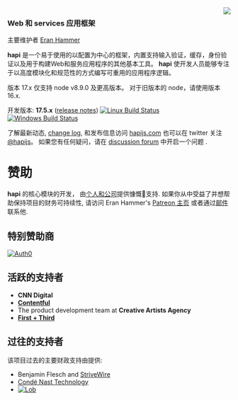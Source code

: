 <img src="https://raw.github.com/hapijs/hapi/master/images/17.png" align="right"/>

### Web 和 services 应用框架

主要维护者 [Eran Hammer](https://github.com/hueniverse)

**hapi** 是一个易于使用的以配置为中心的框架，内置支持输入验证，缓存，身份验证以及用于构建Web和服务应用程序的其他基本工具。 **hapi** 使开发人员能够专注于以高度模块化和规范性的方式编写可重用的应用程序逻辑。

版本 17.x 仅支持 node v8.9.0 及更高版本。 对于旧版本的 node，请使用版本 16.x.

开发版本: **17.5.x** ([release notes](https://github.com/hapijs/hapi/issues?labels=release+notes&page=1&state=closed)) 
[![Linux Build Status](https://secure.travis-ci.org/hapijs/hapi.svg?branch=master)](https://travis-ci.org/hapijs/hapi)
[![Windows Build Status](https://ci.appveyor.com/api/projects/status/github/hapijs/hapi?branch=master&svg=true)](https://ci.appveyor.com/project/hueniverse/hapi)

了解最新动态, [change log](https://hapijs.com/updates), 和发布信息访问 [hapijs.com](https://hapijs.com) 也可以在 twitter 关注 [@hapijs](https://twitter.com/hapijs)。 如果您有任何疑问，请在 [discussion forum](https://github.com/hapijs/discuss) 中开启一个问题
.

# 赞助

**hapi** 的核心模块的开发， 由[个人和公司](https://github.com/hapijs/hapi/blob/master/SPONSORS.md)提供慷慨支持.
如果你从中受益了并想帮助保持项目的财务可持续性, 请访问
Eran Hammer's [Patreon 主页](https://www.patreon.com/eranhammer) 或者通过[邮件](mailto:eran@hammer.io)联系他.

## 特别赞助商

[![Auth0](https://user-images.githubusercontent.com/56631/31878562-5c64483a-b78f-11e7-92da-5a991ebb302d.png)](https://bit.ly/auth0h-rn)

## 活跃的支持者

- **CNN Digital**
- **[Contentful](https://www.contentful.com/)**
- The product development team at **Creative Artists Agency**
- **[First + Third](https://firstandthird.com)**

## 过往的支持者

该项目过去的主要财政支持由提供:
- Benjamin Flesch and [StriveWire](https://strivewire.com/)
- [Condé Nast Technology](https://technology.condenast.com/)
- [![Lob](https://user-images.githubusercontent.com/56631/42724877-60d54714-872f-11e8-97e9-07726418f41f.png)](https://lob.com/)
